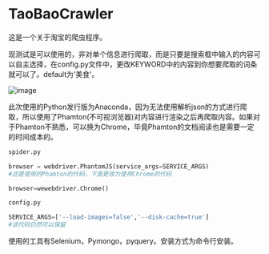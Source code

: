 # TaoBaoCrawler
这是一个关于淘宝的爬虫程序。

现测试是可以使用的，非对单个信息进行爬取，而是只要是搜索框中输入的内容可以自主选择，在config.py文件中，更改KEYWORD中的内容到你想要爬取的词条就可以了。default为'美食'。

![image](http://oxufz8asv.bkt.clouddn.com/%E5%B1%8F%E5%B9%95%E5%BF%AB%E7%85%A7%202017-11-17%20%E4%B8%8B%E5%8D%883.26.46.png)

此次使用的Python发行版为Anaconda，因为无法使用解析json的方式进行爬取，所以使用了Phamton(不可视浏览器)对内容进行渲染之后再爬取内容。如果对于Phamton不熟悉，可以换为Chrome，毕竟Phamton的文档阅读也是需要一定的时间成本的。

```python
spider.py

browser = webdriver.PhantomJS(service_args=SERVICE_ARGS)
#这是使用的Phamton的代码，下面更改为使用Chrome的代码

browser=wewebdriver.Chrome()
```

```python
config.py

SERVICE_ARGS=['--load-images=false','--disk-cache=true']
#该代码仍然可以保留
```



使用的工具有Selenium，Pymongo，pyquery。安装方式为命令行安装。
